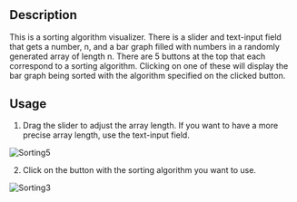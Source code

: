 # <Visualized Sorting>

## Description

This is a sorting algorithm visualizer. There is a slider and text-input field that gets a number, n, and a bar graph filled with numbers in a randomly generated array of length n. There are 5 buttons at the top that each correspond to a sorting algorithm. Clicking on one of these will display the bar graph being sorted with the algorithm specified on the clicked button.

## Usage

1. Drag the slider to adjust the array length. If you want to have a more precise array length, use the text-input field.
  
![Sorting5](https://github.com/JoeyBrar/visualized-sorting/assets/51928278/cf22d6a5-23a6-4cf8-865c-24ccb845f99e)
  
2. Click on the button with the sorting algorithm you want to use.
  
![Sorting3](https://github.com/JoeyBrar/visualized-sorting/assets/51928278/c9127464-7601-4555-94e7-eef2605725db)
